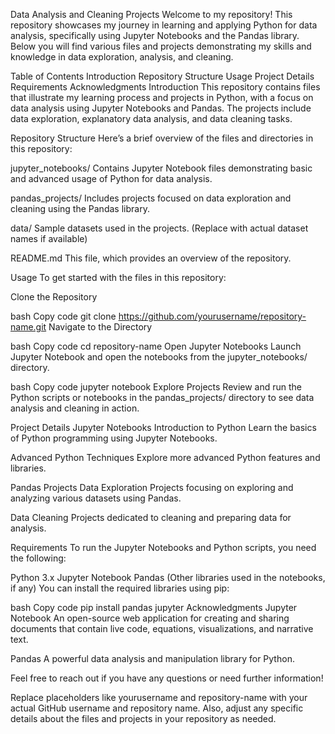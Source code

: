 Data Analysis and Cleaning Projects
Welcome to my repository! This repository showcases my journey in learning and applying Python for data analysis, specifically using Jupyter Notebooks and the Pandas library. Below you will find various files and projects demonstrating my skills and knowledge in data exploration, analysis, and cleaning.

Table of Contents
Introduction
Repository Structure
Usage
Project Details
Requirements
Acknowledgments
Introduction
This repository contains files that illustrate my learning process and projects in Python, with a focus on data analysis using Jupyter Notebooks and Pandas. The projects include data exploration, explanatory data analysis, and data cleaning tasks.

Repository Structure
Here’s a brief overview of the files and directories in this repository:

jupyter_notebooks/
Contains Jupyter Notebook files demonstrating basic and advanced usage of Python for data analysis.

pandas_projects/
Includes projects focused on data exploration and cleaning using the Pandas library.

data/
Sample datasets used in the projects. (Replace with actual dataset names if available)

README.md
This file, which provides an overview of the repository.

Usage
To get started with the files in this repository:

Clone the Repository

bash
Copy code
git clone https://github.com/yourusername/repository-name.git
Navigate to the Directory

bash
Copy code
cd repository-name
Open Jupyter Notebooks
Launch Jupyter Notebook and open the notebooks from the jupyter_notebooks/ directory.

bash
Copy code
jupyter notebook
Explore Projects
Review and run the Python scripts or notebooks in the pandas_projects/ directory to see data analysis and cleaning in action.

Project Details
Jupyter Notebooks
Introduction to Python
Learn the basics of Python programming using Jupyter Notebooks.

Advanced Python Techniques
Explore more advanced Python features and libraries.

Pandas Projects
Data Exploration
Projects focusing on exploring and analyzing various datasets using Pandas.

Data Cleaning
Projects dedicated to cleaning and preparing data for analysis.

Requirements
To run the Jupyter Notebooks and Python scripts, you need the following:

Python 3.x
Jupyter Notebook
Pandas
(Other libraries used in the notebooks, if any)
You can install the required libraries using pip:

bash
Copy code
pip install pandas jupyter
Acknowledgments
Jupyter Notebook
An open-source web application for creating and sharing documents that contain live code, equations, visualizations, and narrative text.

Pandas
A powerful data analysis and manipulation library for Python.

Feel free to reach out if you have any questions or need further information!

Replace placeholders like yourusername and repository-name with your actual GitHub username and repository name. Also, adjust any specific details about the files and projects in your repository as needed.




